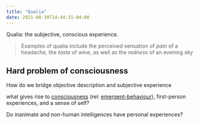 ```yaml
---
title: "Qualia"
date: 2021-08-30T14:44:31-04:00
---
```


Qualia: the subjective, conscious experience.

> Examples of qualia include the perceived sensation of _pain_ of a headache, the _taste_ of wine, as well as the _redness_ of an evening sky


## Hard problem of consciousness
How do we bridge objective description and subjective experience

what gives rise to [consciousness](thoughts/consciousness.md) (rel: [emergent-behaviour](thoughts/emergent-behaviour.md)), first-person experiences, and a sense of self?

Do inanimate and non-human intelligences have personal experiences?